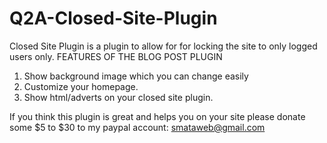 # Q2A-Closed-Site-Plugin
Closed Site Plugin is a plugin to allow for for locking the site to only logged users only.
FEATURES OF THE BLOG POST PLUGIN
1. Show background image which you can change easily
2. Customize your homepage.
3. Show html/adverts on your closed site plugin.

If you think this plugin is great and helps you on your site please donate some $5 to $30 to my paypal account: smataweb@gmail.com
